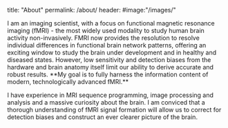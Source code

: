 title: "About"
permalink: /about/
header:
	#image:"/images/"
<p>I am an imaging scientist, with a focus on functional magnetic resonance imaging (fMRI) - the most widely used modality to study human brain activity non-invasively. FMRI now provides the resolution to resolve individual differences in functional brain network patterns, offering an exciting window to study the brain under development and in healthy and diseased states. However, low sensitivity and detection biases from the hardware and brain anatomy itself limit our ability to derive accurate and robust results. **My goal is to fully harness the information content of modern, technologically advanced fMRI.**</p>
<p>I have experience in MRI sequence programming, image processing and analysis and a massive curiosity about the brain. I am conviced that a thorough understanding of fMRI signal formation will allow us to correct for detection biases and construct an ever clearer picture of the brain.</p> 
